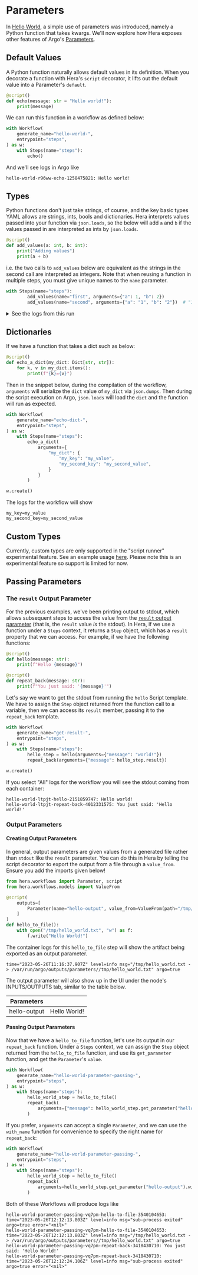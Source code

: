 # Parameters

In [Hello World](hello-world.md), a simple use of parameters was introduced, namely a Python function that takes
kwargs. We'll now explore how Hera exposes other features of Argo's
[Parameters](https://argoproj.github.io/argo-workflows/fields/#parameter).

## Default Values

A Python function naturally allows default values in its definition. When you decorate a function with Hera's `script`
decorator, it lifts out the default value into a Parameter's `default`.

```py
@script()
def echo(message: str = "Hello world!"):
    print(message)
```

We can run this function in a workflow as defined below:

```py
with Workflow(
    generate_name="hello-world-",
    entrypoint="steps",
) as w:
    with Steps(name="steps"):
        echo()
```

And we'll see logs in Argo like

```console
hello-world-r96ww-echo-1258475821: Hello world!
```

## Types

Python functions don't just take strings, of course, and the key basic types YAML allows are strings, ints, bools and
dictionaries. Hera interprets values passed into your function via `json.loads`, so the below will add `a` and `b` if
the values passed in are interpreted as ints by `json.loads`.

```py
@script()
def add_values(a: int, b: int):
    print("Adding values")
    print(a + b)
```

i.e. the two calls to `add_values` below are equivalent as the strings in the second call are interpreted as integers.
Note that when reusing a function in multiple steps, you must give unique names to the `name` parameter.

```py
with Steps(name="steps"):
        add_values(name="first", arguments={"a": 1, "b": 2})
        add_values(name="second", arguments={"a": "1", "b": "2"})  # "1" and "2" will be treated as ints
```

<details>
<summary>See the logs from this run</summary>

Note the different node IDs (the number after `add-values`) in the logs, as the logs do not show the container names
"first" and "second".

```console
add-values-xw7k9-add-values-242584704: Adding values
add-values-xw7k9-add-values-242584704: 3
add-values-xw7k9-add-values-242584704: time="2023-05-26T11:57:13.805Z" level=info msg="sub-process exited" argo=true error="<nil>"
add-values-xw7k9-add-values-838832153: Adding values
add-values-xw7k9-add-values-838832153: 3
add-values-xw7k9-add-values-838832153: time="2023-05-26T11:57:24.101Z" level=info msg="sub-process exited" argo=true error="<nil>"
```
</details>

## Dictionaries

If we have a function that takes a dict such as below:

```py
@script()
def echo_a_dict(my_dict: Dict[str, str]):
    for k, v in my_dict.items():
        print(f"{k}={v}")
```

Then in the snippet below, during the compilation of the workflow, `arguments` will serialize the `dict` value of
`my_dict` via `json.dumps`. Then during the script execution on Argo, `json.loads` will load the `dict` and the function
will run as expected.

```py
with Workflow(
    generate_name="echo-dict-",
    entrypoint="steps",
) as w:
    with Steps(name="steps"):
        echo_a_dict(
            arguments={
                "my_dict": {
                    "my_key": "my_value",
                    "my_second_key": "my_second_value",
                }
            }
        )

w.create()
```

The logs for the workflow will show

```console
my_key=my_value
my_second_key=my_second_value
```

## Custom Types

Currently, custom types are only supported in the "script runner" experimental feature. See an example usage
[here](../examples/workflows/scripts/callable_script.md). Please note this is an experimental feature so support is
limited for now.

## Passing Parameters

### The `result` Output Parameter

For the previous examples, we've been printing output to stdout, which allows subsequent steps to access the value from
the
[`result` output parameter](https://argoproj.github.io/argo-workflows/walk-through/output-parameters/#result-output-parameter)
(that is, the `result` value *is* the stdout). In Hera, if we use a function under a `Steps` context, it returns a `Step`
object, which has a `result` property that we can access. For example, if we have the following functions:

```py
@script()
def hello(message: str):
    print(f"Hello {message}")

@script()
def repeat_back(message: str):
    print(f"You just said: '{message}'")
```

Let's say we want to get the stdout from running the `hello` Script template. We have to assign the `Step` object
returned from the function call to a variable, then we can access its `result` member, passing it to the `repeat_back`
template.

```py
with Workflow(
    generate_name="get-result-",
    entrypoint="steps",
) as w:
    with Steps(name="steps"):
        hello_step = hello(arguments={"message": "world!"})
        repeat_back(arguments={"message": hello_step.result})

w.create()
```

If you select "All" logs for the workflow you will see the stdout coming from each container:

```console
hello-world-ltpjt-hello-2151859747: Hello world!
hello-world-ltpjt-repeat-back-4012331575: You just said: 'Hello world!'
```


### Output Parameters

#### Creating Output Parameters

In general, output parameters are given values from a generated file rather than `stdout` like the `result` parameter.
You can do this in Hera by telling the script decorator to export the output from a file through a `value_from`. Ensure
you add the imports given below!

```py
from hera.workflows import Parameter, script
from hera.workflows.models import ValueFrom

@script(
    outputs=[
        Parameter(name="hello-output", value_from=ValueFrom(path="/tmp/hello_world.txt")),
    ]
)
def hello_to_file():
    with open("/tmp/hello_world.txt", "w") as f:
        f.write("Hello World!")
```

The container logs for this `hello_to_file` step will show the artifact being exported as an output parameter.

```console
time="2023-05-26T11:16:37.907Z" level=info msg="/tmp/hello_world.txt -> /var/run/argo/outputs/parameters//tmp/hello_world.txt" argo=true
```

The output parameter will also show up in the UI under the node's INPUTS/OUTPUTS tab, similar to the table below.

| Parameters   |              |
| ------------ | ------------ |
| hello-output | Hello World! |

#### Passing Output Parameters

Now that we have a `hello_to_file` function, let's use its output in our `repeat_back` function. Under a `Steps`
context, we can assign the `Step` object returned from the `hello_to_file` function, and use its `get_parameter`
function, and get the `Parameter`'s `value`.

```py
with Workflow(
    generate_name="hello-world-parameter-passing-",
    entrypoint="steps",
) as w:
    with Steps(name="steps"):
        hello_world_step = hello_to_file()
        repeat_back(
            arguments={"message": hello_world_step.get_parameter("hello-output").value}
        )
```

If you prefer, `arguments` can accept a single `Parameter`, and we can use the `with_name` function for convenience to
specify the right name for `repeat_back`:

```py
with Workflow(
    generate_name="hello-world-parameter-passing-",
    entrypoint="steps",
) as w:
    with Steps(name="steps"):
        hello_world_step = hello_to_file()
        repeat_back(
            arguments=hello_world_step.get_parameter("hello-output").with_name("message")
        )
```


Both of these Workflows will produce logs like

```console
hello-world-parameter-passing-vq7pm-hello-to-file-3540104653: time="2023-05-26T12:12:13.803Z" level=info msg="sub-process exited" argo=true error="<nil>"
hello-world-parameter-passing-vq7pm-hello-to-file-3540104653: time="2023-05-26T12:12:13.803Z" level=info msg="/tmp/hello_world.txt -> /var/run/argo/outputs/parameters//tmp/hello_world.txt" argo=true
hello-world-parameter-passing-vq7pm-repeat-back-3418430710: You just said: 'Hello World!'
hello-world-parameter-passing-vq7pm-repeat-back-3418430710: time="2023-05-26T12:12:24.106Z" level=info msg="sub-process exited" argo=true error="<nil>"
```
